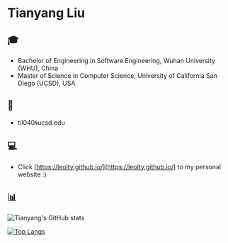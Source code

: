# Tianyang Liu

## 🎓 
- Bachelor of Engineering in Software Engineering, Wuhan University (WHU), China   
- Master of Science in Computer Science, University of California San Diego (UCSD), USA

## 📧
- til040🌀ucsd.edu

## 💻
- Click [https://leolty.github.io/](https://leolty.github.io/) to my personal website :)

## 📊

![Tianyang's GitHub stats](https://github-readme-stats.vercel.app/api?username=Leolty&show_icons=true&hide_rank=true&include_all_commits=true&count_private=true)

[![Top Langs](https://github-readme-stats-kitswas.vercel.app/api/top-langs/?username=Leolty&count_private=true&langs_count=10&layout=compact&size_weight=1&count_weight=0&custom_title=Most%20Used%20Languages)](https://github.com/anuraghazra/github-readme-stats)
